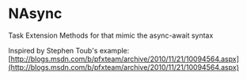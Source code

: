 # NAsync
Task Extension Methods for that mimic the async-await syntax

Inspired by Stephen Toub's example: 
[http://blogs.msdn.com/b/pfxteam/archive/2010/11/21/10094564.aspx](http://blogs.msdn.com/b/pfxteam/archive/2010/11/21/10094564.aspx)

